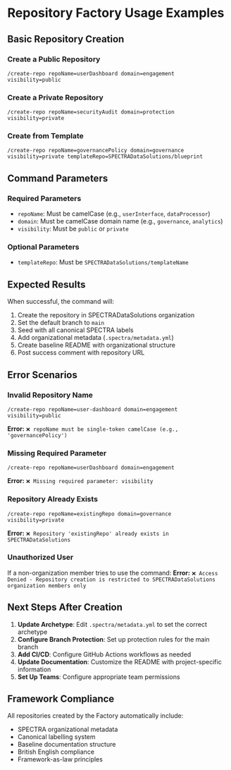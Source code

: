# Repository Factory Usage Examples

## Basic Repository Creation

### Create a Public Repository
```
/create-repo repoName=userDashboard domain=engagement visibility=public
```

### Create a Private Repository
```
/create-repo repoName=securityAudit domain=protection visibility=private
```

### Create from Template
```
/create-repo repoName=governancePolicy domain=governance visibility=private templateRepo=SPECTRADataSolutions/blueprint
```

## Command Parameters

### Required Parameters
- `repoName`: Must be camelCase (e.g., `userInterface`, `dataProcessor`)
- `domain`: Must be camelCase domain name (e.g., `governance`, `analytics`)
- `visibility`: Must be `public` or `private`

### Optional Parameters
- `templateRepo`: Must be `SPECTRADataSolutions/templateName`

## Expected Results

When successful, the command will:
1. Create the repository in SPECTRADataSolutions organization
2. Set the default branch to `main`
3. Seed with all canonical SPECTRA labels
4. Add organizational metadata (`.spectra/metadata.yml`)
5. Create baseline README with organizational structure
6. Post success comment with repository URL

## Error Scenarios

### Invalid Repository Name
```
/create-repo repoName=user-dashboard domain=engagement visibility=public
```
**Error:** `❌ repoName must be single-token camelCase (e.g., 'governancePolicy')`

### Missing Required Parameter
```
/create-repo repoName=userDashboard domain=engagement
```
**Error:** `❌ Missing required parameter: visibility`

### Repository Already Exists
```
/create-repo repoName=existingRepo domain=governance visibility=private
```
**Error:** `❌ Repository 'existingRepo' already exists in SPECTRADataSolutions`

### Unauthorized User
If a non-organization member tries to use the command:
**Error:** `❌ Access Denied - Repository creation is restricted to SPECTRADataSolutions organization members only`

## Next Steps After Creation

1. **Update Archetype**: Edit `.spectra/metadata.yml` to set the correct archetype
2. **Configure Branch Protection**: Set up protection rules for the main branch
3. **Add CI/CD**: Configure GitHub Actions workflows as needed
4. **Update Documentation**: Customize the README with project-specific information
5. **Set Up Teams**: Configure appropriate team permissions

## Framework Compliance

All repositories created by the Factory automatically include:
- SPECTRA organizational metadata
- Canonical labelling system
- Baseline documentation structure
- British English compliance
- Framework-as-law principles